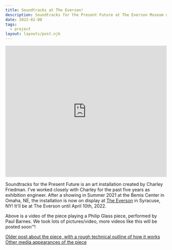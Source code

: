 ```yaml
---
title: Soundtracks at The Everson!
description: Soundtracks for the Present Future at The Everson Museum of Art!
date: 2022-02-08
tags:
  - project
layout: layouts/post.njk
---
```


<iframe style="width:100%; max-width:750;" height="410" src="https://www.youtube.com/embed/I92sUfuS8C8" title="YouTube video player" frameborder="0" allow="accelerometer; autoplay; clipboard-write; encrypted-media; gyroscope; picture-in-picture" allowfullscreen></iframe>

Soundtracks for the Present Future is an art installation created by Charley Friedman. I've worked closely with Charley for the past five years as exhibition engineer. After a showing in Summer 2021 at the Bemis Center in Omaha, NE, the installation is now on display at [The Everson](https://everson.org/explore/current-exhibitions/charley-friedman-soundtracks-for-the-present-future/) in Syracuse, NY! It'll be at The Everson until April 10th, 2022.

Above is a video of the piece playing a Philip Glass piece, performed by Paul Barnes. We took lots of pictures/video, more videos like this will be posted soon™!

[Older post about the piece, with a rough technical outline of how it works](https://lukefarritor.com/posts/soundtrack/)
[Other media appearances of the piece](https://lukefarritor.com/posts/soundtracksinthemedia/)